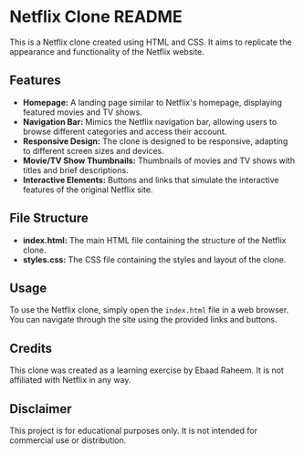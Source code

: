 # Netflix Clone README

This is a Netflix clone created using HTML and CSS. It aims to replicate the appearance and functionality of the Netflix website.

## Features

- **Homepage:** A landing page similar to Netflix's homepage, displaying featured movies and TV shows.
- **Navigation Bar:** Mimics the Netflix navigation bar, allowing users to browse different categories and access their account.
- **Responsive Design:** The clone is designed to be responsive, adapting to different screen sizes and devices.
- **Movie/TV Show Thumbnails:** Thumbnails of movies and TV shows with titles and brief descriptions.
- **Interactive Elements:** Buttons and links that simulate the interactive features of the original Netflix site.

## File Structure

- **index.html:** The main HTML file containing the structure of the Netflix clone.
- **styles.css:** The CSS file containing the styles and layout of the clone.

## Usage

To use the Netflix clone, simply open the `index.html` file in a web browser. You can navigate through the site using the provided links and buttons.

## Credits

This clone was created as a learning exercise by Ebaad Raheem. It is not affiliated with Netflix in any way.

## Disclaimer

This project is for educational purposes only. It is not intended for commercial use or distribution.

